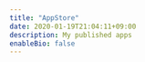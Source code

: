 ```yaml
---
title: "AppStore"
date: 2020-01-19T21:04:11+09:00
description: My published apps
enableBio: false
---
```

